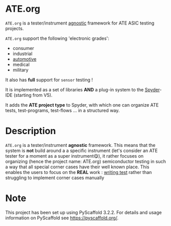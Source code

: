 # ATE.org

`ATE.org` is a tester/instrument <ins>agnostic</ins> framework for ATE ASIC testing projects.

`ATE.org` support the following 'electronic grades':
* consumer
* industrial
* [automotive](https://en.wikipedia.org/wiki/Automotive_electronics)
* medical
* military

It also has **full** support for `sensor` testing !

It is implemented as a set of libraries **AND** a plug-in system to the [Spyder](https://github.com/spyder-ide/spyder)-IDE (starting from V5).

It adds the **ATE project type** to Spyder, with which one can organize ATE tests, test-programs, test-flows ... in a structured way. 

# Description

`ATE.org` is a tester/instrument **agnostic** framework. This means that the system is **not** build around a
a specific instrument (let's consider an ATE tester for a moment as a super instrument😋), it rather focuses on 
organizing (hence the project name: ATE.org) semiconductor testing in such a way that all special corner cases have
their well known place. This enables the users to focus on the **REAL** work : <ins>writing test</ins> rather than 
struggling to implement corner cases manually


# Note

This project has been set up using PyScaffold 3.2.2. For details and usage
information on PyScaffold see https://pyscaffold.org/.
